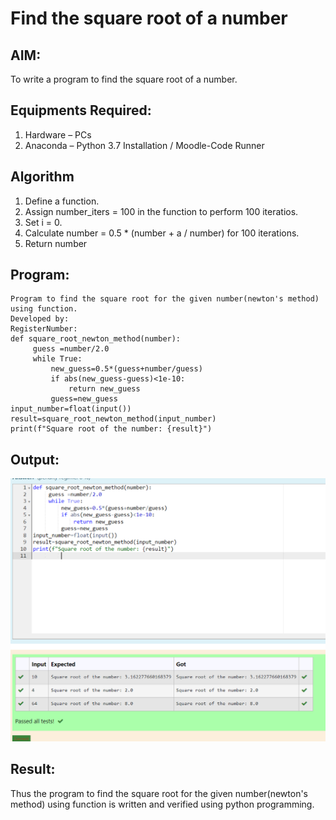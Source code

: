 # Find the square root of a number

## AIM:
To write a program to find the square root of a number.

## Equipments Required:
1. Hardware – PCs
2. Anaconda – Python 3.7 Installation / Moodle-Code Runner

## Algorithm
1. Define a function.
2. Assign number_iters = 100 in the function to perform 100 iteratios.
3. Set i = 0.
4. Calculate  number = 0.5 * (number + a / number) for 100 iterations.
5. Return number

## Program:
```
Program to find the square root for the given number(newton's method) using function.
Developed by: 
RegisterNumber:  
def square_root_newton_method(number):
     guess =number/2.0
     while True:
         new_guess=0.5*(guess+number/guess)
         if abs(new_guess-guess)<1e-10:
             return new_guess
         guess=new_guess
input_number=float(input())
result=square_root_newton_method(input_number)
print(f"Square root of the number: {result}")
```

## Output:
![output](/Screenshot%202023-11-29%20061931.png)


## Result:
Thus the program to find the square root for the given number(newton's method) using function is written and verified using python programming.
